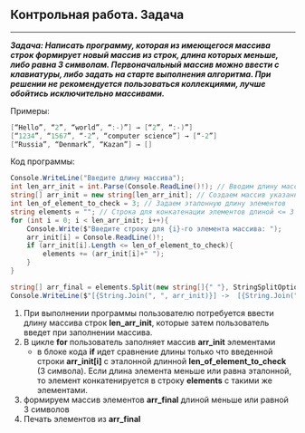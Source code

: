 ## Контрольная работа. Задача
___

***Задача: Написать программу, которая из имеющегося массива строк формирует новый массив из строк, длина которых меньше, либо равна 3 символам. Первоначальный массив можно ввести с клавиатуры, либо задать на старте выполнения алгоритма. При решении не рекомендуется пользоваться коллекциями, лучше обойтись исключительно массивами.***


Примеры:
```C#
[“Hello”, “2”, “world”, “:-)”] → [“2”, “:-)”]
[“1234”, “1567”, “-2”, “computer science”] → [“-2”]
[“Russia”, “Denmark”, “Kazan”] → []
```
Код программы:

```C#
Console.WriteLine("Введите длину массива");
int len_arr_init = int.Parse(Console.ReadLine()!); // Вводим длину массива с клавиатуры
string[] arr_init = new string[len_arr_init]; // Создаем массив указанной длины
int len_of_element_to_check = 3; // Задаем эталонную длину элементов
string elements = ""; // Строка для конкатенации элементов длиной <= 3 символов
for (int i = 0; i < len_arr_init; i++){
    Console.Write($"Введите строку для {i}-го элемента массива: ");
    arr_init[i] = Console.ReadLine()!;
    if (arr_init[i].Length <= len_of_element_to_check){
        elements += (arr_init[i]+" ");
    }
}

string[] arr_final = elements.Split(new string[]{" "}, StringSplitOptions.RemoveEmptyEntries);
Console.WriteLine($"[{String.Join(", ", arr_init)}] ->  [{String.Join(", ", arr_final)}]");
```
1. При выполнении программы пользователю потребуется ввести длину массива строк **len_arr_init**, которые затем пользователь введет при заполнении массива.
2. В цикле **for** пользователь заполняет массив **arr_init** элементами
    - в блоке кода **if** идет сравнение длины только что введенной строки **arr_init[i]** с эталонной длинной **len_of_element_to_check** (3 символа). Если длина элемента меньше или равна эталонной, то элемент конкатенируется в строку **elements** с такими же элементами.
3. формируем массив элементов **arr_final** длиной меньше или равной 3 символов
4. Печать элементов из **arr_final**

